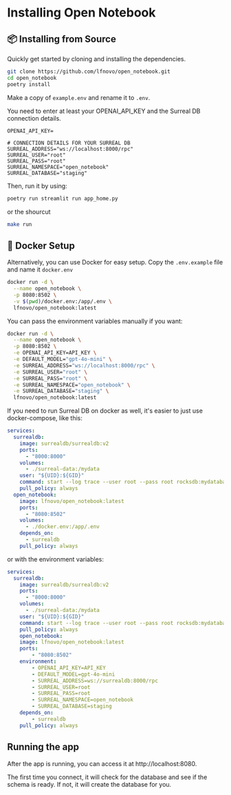 # Installing Open Notebook


## 📦 Installing from Source

Quickly get started by cloning and installing the dependencies.

```sh
git clone https://github.com/lfnovo/open_notebook.git
cd open_notebook
poetry install
```

Make a copy of `example.env` and rename it to `.env`.

You need to enter at least your OPENAI_API_KEY and the Surreal DB connection details. 

```
OPENAI_API_KEY=

# CONNECTION DETAILS FOR YOUR SURREAL DB
SURREAL_ADDRESS="ws://localhost:8000/rpc"
SURREAL_USER="root"
SURREAL_PASS="root"
SURREAL_NAMESPACE="open_notebook"
SURREAL_DATABASE="staging"
```

Then, run it by using:

```sh
poetry run streamlit run app_home.py
```

or the shourcut

```sh
make run
```

## 🐳 Docker Setup

Alternatively, you can use Docker for easy setup.
Copy the `.env.example` file and name it `docker.env`

```sh
docker run -d \
  --name open_notebook \
  -p 8080:8502 \
  -v $(pwd)/docker.env:/app/.env \
  lfnovo/open_notebook:latest
```

You can pass the environment variables manually if you want:

```sh
docker run -d \
  --name open_notebook \
  -p 8080:8502 \
  -e OPENAI_API_KEY=API_KEY \
  -e DEFAULT_MODEL="gpt-4o-mini" \
  -e SURREAL_ADDRESS="ws://localhost:8000/rpc" \
  -e SURREAL_USER="root" \
  -e SURREAL_PASS="root" \
  -e SURREAL_NAMESPACE="open_notebook" \
  -e SURREAL_DATABASE="staging" \
  lfnovo/open_notebook:latest
```

If you need to run Surreal DB on docker as well, it's easier to just use docker-compose, like this:

```yaml
services:
  surrealdb:
    image: surrealdb/surrealdb:v2
    ports:
      - "8000:8000"
    volumes:
      - ./surreal-data:/mydata
    user: "${UID}:${GID}"
    command: start --log trace --user root --pass root rocksdb:mydatabase.db
    pull_policy: always
  open_notebook:
    image: lfnovo/open_notebook:latest
    ports:
      - "8080:8502"
    volumes:
      - ./docker.env:/app/.env
    depends_on:
      - surrealdb
    pull_policy: always
```

or with the environment variables:

```yaml
services:
  surrealdb:
    image: surrealdb/surrealdb:v2
    ports:
      - "8000:8000"
    volumes:
      - ./surreal-data:/mydata
    user: "${UID}:${GID}"
    command: start --log trace --user root --pass root rocksdb:mydatabase.db
    pull_policy: always
    open_notebook:
    image: lfnovo/open_notebook:latest
    ports:
        - "8080:8502"
    environment:
        - OPENAI_API_KEY=API_KEY
        - DEFAULT_MODEL=gpt-4o-mini
        - SURREAL_ADDRESS=ws://surrealdb:8000/rpc
        - SURREAL_USER=root
        - SURREAL_PASS=root
        - SURREAL_NAMESPACE=open_notebook
        - SURREAL_DATABASE=staging
    depends_on:
        - surrealdb
    pull_policy: always
```

## Running the app

After the app is running, you can access it at http://localhost:8080.

The first time you connect, it will check for the database and see if the schema is ready. If not, it will create the database for you. 